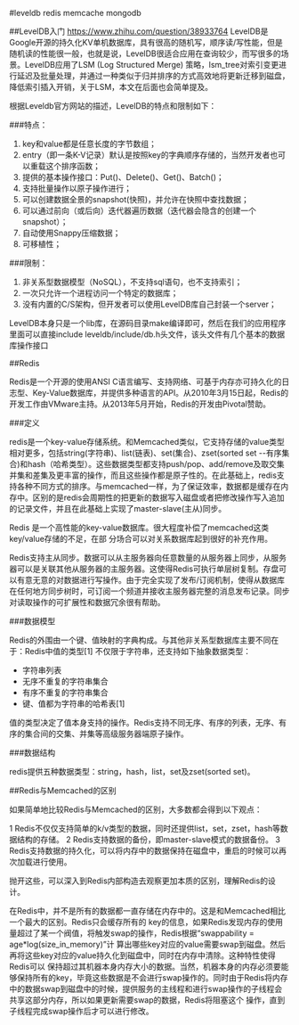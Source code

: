 #leveldb redis memcache mongodb

##LevelDB入门
https://www.zhihu.com/question/38933764
LevelDB是Google开源的持久化KV单机数据库，具有很高的随机写，顺序读/写性能，但是随机读的性能很一般，也就是说，LevelDB很适合应用在查询较少，而写很多的场景。LevelDB应用了LSM (Log Structured Merge) 策略，lsm_tree对索引变更进行延迟及批量处理，并通过一种类似于归并排序的方式高效地将更新迁移到磁盘，降低索引插入开销，关于LSM，本文在后面也会简单提及。

根据Leveldb官方网站的描述，LevelDB的特点和限制如下：

###特点：
1. key和value都是任意长度的字节数组；
2. entry（即一条K-V记录）默认是按照key的字典顺序存储的，当然开发者也可以重载这个排序函数；
3. 提供的基本操作接口：Put()、Delete()、Get()、Batch()；
4. 支持批量操作以原子操作进行；
5. 可以创建数据全景的snapshot(快照)，并允许在快照中查找数据；
6. 可以通过前向（或后向）迭代器遍历数据（迭代器会隐含的创建一个snapshot）；
7. 自动使用Snappy压缩数据；
8. 可移植性；

###限制：
1. 非关系型数据模型（NoSQL），不支持sql语句，也不支持索引；
2. 一次只允许一个进程访问一个特定的数据库；
3. 没有内置的C/S架构，但开发者可以使用LevelDB库自己封装一个server；

LevelDB本身只是一个lib库，在源码目录make编译即可，然后在我们的应用程序里面可以直接include leveldb/include/db.h头文件，该头文件有几个基本的数据库操作接口


##Redis 

Redis是一个开源的使用ANSI C语言编写、支持网络、可基于内存亦可持久化的日志型、Key-Value数据库，并提供多种语言的API。从2010年3月15日起，Redis的开发工作由VMware主持。从2013年5月开始，Redis的开发由Pivotal赞助。

###定义

redis是一个key-value存储系统。和Memcached类似，它支持存储的value类型相对更多，包括string(字符串)、list(链表)、set(集合)、zset(sorted set --有序集合)和hash（哈希类型）。这些数据类型都支持push/pop、add/remove及取交集并集和差集及更丰富的操作，而且这些操作都是原子性的。在此基础上，redis支持各种不同方式的排序。与memcached一样，为了保证效率，数据都是缓存在内存中。区别的是redis会周期性的把更新的数据写入磁盘或者把修改操作写入追加的记录文件，并且在此基础上实现了master-slave(主从)同步。

Redis 是一个高性能的key-value数据库。很大程度补偿了memcached这类key/value存储的不足，在部 分场合可以对关系数据库起到很好的补充作用。

Redis支持主从同步。数据可以从主服务器向任意数量的从服务器上同步，从服务器可以是关联其他从服务器的主服务器。这使得Redis可执行单层树复制。存盘可以有意无意的对数据进行写操作。由于完全实现了发布/订阅机制，使得从数据库在任何地方同步树时，可订阅一个频道并接收主服务器完整的消息发布记录。同步对读取操作的可扩展性和数据冗余很有帮助。

###数据模型

Redis的外围由一个键、值映射的字典构成。与其他非关系型数据库主要不同在于：Redis中值的类型[1]  不仅限于字符串，还支持如下抽象数据类型：

* 字符串列表
* 无序不重复的字符串集合
* 有序不重复的字符串集合
* 键、值都为字符串的哈希表[1] 

值的类型决定了值本身支持的操作。Redis支持不同无序、有序的列表，无序、有序的集合间的交集、并集等高级服务器端原子操作。


###数据结构

redis提供五种数据类型：string，hash，list，set及zset(sorted set)。



##Redis与Memcached的区别


如果简单地比较Redis与Memcached的区别，大多数都会得到以下观点：

1  Redis不仅仅支持简单的k/v类型的数据，同时还提供list，set，zset，hash等数据结构的存储。
2  Redis支持数据的备份，即master-slave模式的数据备份。
3  Redis支持数据的持久化，可以将内存中的数据保持在磁盘中，重启的时候可以再次加载进行使用。

抛开这些，可以深入到Redis内部构造去观察更加本质的区别，理解Redis的设计。

在Redis中，并不是所有的数据都一直存储在内存中的。这是和Memcached相比一个最大的区别。Redis只会缓存所有的 key的信息，如果Redis发现内存的使用量超过了某一个阀值，将触发swap的操作，Redis根据“swappability = age*log(size_in_memory)”计 算出哪些key对应的value需要swap到磁盘。然后再将这些key对应的value持久化到磁盘中，同时在内存中清除。这种特性使得Redis可以 保持超过其机器本身内存大小的数据。当然，机器本身的内存必须要能够保持所有的key，毕竟这些数据是不会进行swap操作的。同时由于Redis将内存 中的数据swap到磁盘中的时候，提供服务的主线程和进行swap操作的子线程会共享这部分内存，所以如果更新需要swap的数据，Redis将阻塞这个 操作，直到子线程完成swap操作后才可以进行修改。